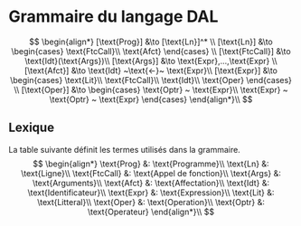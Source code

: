 # Grammaire du langage DAL 
$$
\begin{align*}
[\text{Prog}] &\to [\text{Ln}]^* \\
[\text{Ln}] &\to 
    \begin{cases}
        \text{FtcCall}\\
        \text{Afct}
    \end{cases}
    \\
[\text{FtcCall}] &\to \text{Idt}(\text{Args})\\
[\text{Args}] &\to \text{Expr},...,\text{Expr}
\\
[\text{Afct}] &\to \text{Idt} ~\text{<-}~ \text{Expr}\\
[\text{Expr}] &\to 
    \begin{cases}
        \text{Lit}\\
        \text{FtcCall}\\
        \text{Idt}\\
        \text{Oper}
    \end{cases}
\\
[\text{Oper}] &\to
    \begin{cases}
        \text{Optr} ~ \text{Expr}\\
        \text{Expr} ~ \text{Optr} ~ \text{Expr}
    \end{cases}
\end{align*}\\
$$
## Lexique
La table suivante définit les termes utilisés dans la grammaire.  
$$
\begin{align*}
    \text{Prog} &: \text{Programme}\\
    \text{Ln} &: \text{Ligne}\\
    \text{FtcCall} &: \text{Appel de fonction}\\
    \text{Args} &: \text{Arguments}\\
    \text{Afct} &: \text{Affectation}\\
    \text{Idt} &: \text{Identificateur}\\
    \text{Expr} &: \text{Expression}\\
    \text{Lit} &: \text{Litteral}\\
    \text{Oper} &: \text{Operation}\\
    \text{Optr} &: \text{Operateur}
\end{align*}\\
$$